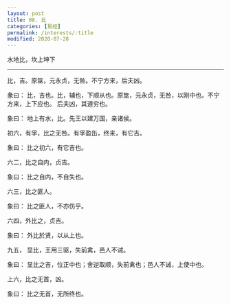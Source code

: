 ```yaml
---
layout: post
title: 08. 比
categories: [易经]
permalink: /interests/:title
modified: 2020-07-28
---
```


水地比，坎上坤下

---

比，吉。原筮，元永贞，无咎。不宁方来，后夫凶。

彖曰： 比，吉也。比，辅也，下顺从也。原筮，元永贞，无咎，以刚中也。不宁方来，上下应也。
后夫凶，其道穷也。

象曰： 地上有水，比。先王以建万国，亲诸侯。

初六，有孚，比之无咎。有孚盈缶，终来，有它吉。

象曰： 比之初六，有它吉也。

六二，比之自内，贞吉。

象曰： 比之自内，不自失也。

六三，比之匪人。

象曰： 比之匪人，不亦伤乎。

六四，外比之，贞吉。

象曰： 外比於贤，以从上也。

九五， 显比，王用三驱，失前禽，邑人不诫。

象曰： 显比之吉，位正中也；舍逆取顺，失前禽也；邑人不诫，上使中也。

上六，比之无首，凶。

象曰： 比之无首，无所终也。